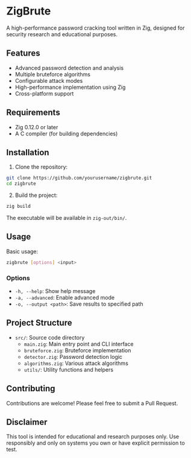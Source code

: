 # ZigBrute

A high-performance password cracking tool written in Zig, designed for security research and educational purposes.

## Features

- Advanced password detection and analysis
- Multiple bruteforce algorithms
- Configurable attack modes
- High-performance implementation using Zig
- Cross-platform support

## Requirements

- Zig 0.12.0 or later
- A C compiler (for building dependencies)

## Installation

1. Clone the repository:

```bash
git clone https://github.com/yourusername/zigbrute.git
cd zigbrute
```

2. Build the project:

```bash
zig build
```

The executable will be available in `zig-out/bin/`.

## Usage

Basic usage:

```bash
zigbrute [options] <input>
```

### Options

- `-h, --help`: Show help message
- `-a, --advanced`: Enable advanced mode
- `-o, --output <path>`: Save results to specified path

## Project Structure

- `src/`: Source code directory
  - `main.zig`: Main entry point and CLI interface
  - `bruteforce.zig`: Bruteforce implementation
  - `detector.zig`: Password detection logic
  - `algorithms.zig`: Various attack algorithms
  - `utils/`: Utility functions and helpers

## Contributing

Contributions are welcome! Please feel free to submit a Pull Request.

## Disclaimer

This tool is intended for educational and research purposes only. Use responsibly and only on systems you own or have explicit permission to test.
